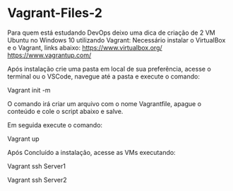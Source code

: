 # Vagrant-Files-2

Para quem está estudando DevOps deixo uma dica de criação de 2 VM Ubuntu no Windows 10 utilizando Vagrant:
Necessário instalar o VirtualBox e o Vagrant, links abaixo:
https://www.virtualbox.org/
https://www.vagrantup.com/


Após instalação crie uma pasta em local de sua preferência, acesse o terminal ou o VSCode, navegue até a pasta  e execute o comando:

Vagrant init -m

O comando irá criar um arquivo com o nome Vagrantfile, apague o conteúdo  e cole o script abaixo e salve.

Em seguida execute o comando:

Vagrant up

Após Concluído a instalação, acesse as VMs executando:

Vagrant ssh Server1

Vagrant ssh Server2




